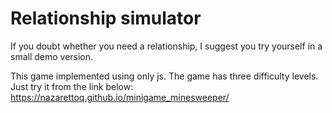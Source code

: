 # Relationship simulator
If you doubt whether you need a relationship, I suggest you try yourself in a small demo version.


This game implemented using only js. The game has three difficulty levels. Just try it from the link below:
https://nazarettoq.github.io/minigame_minesweeper/
